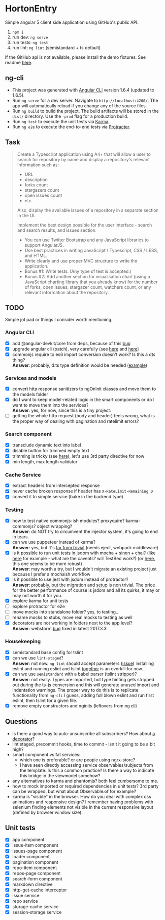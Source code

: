 # HortonEntry

Simple angular 5 client side application using GitHub's public API.

1. `npm i`
2. run dev: `ng serve`
3. run tests: `ng test`
4. run lint: `ng lint` (semistandard + ts default)

If the GitHub api is not available, please install the demo fixtures.
See readme [here](./fixtures/README.md).

## ng-cli 

- This project was generated with [Angular CLI](https://github.com/angular/angular-cli) version 1.6.4 (updated to 1.6.5).
- Run `ng serve` for a dev server. Navigate to `http://localhost:4200/`. The app will automatically reload if you change any of the source files.
- Run `ng build` to build the project. The build artifacts will be stored in the `dist/` directory. Use the `-prod` flag for a production build.
- Run `ng test` to execute the unit tests via [Karma](https://karma-runner.github.io).
- Run `ng e2e` to execute the end-to-end tests via [Protractor](http://www.protractortest.org/).

## Task

> Create a Typescript application using A4+ that will allow a user to search
> for repository by name and display a repository's relevant information
> such as:
>
> - URL
> - description
> - forks count
> - stargazers count
> - open issues count
> - etc.
>
> Also, display the available issues of a repository in a separate section in the UI.
>
> Implement the best design possible for the user interface -
> search and search results, and issues section.
>
> - You can use Twitter Bootstrap and any JavaScript libraries to support AngularJS.
> - Use best practices in writing JavaScript / Typescript, CSS / LESS, and HTML.
> - Write clearly and use proper MVC structure to write the application.
> - Bonus #1: Write tests. (Any type of test is accepted.)
> - Bonus #2: Add another section for visualisation chart
>   (using a JavaScript charting library that you already know)
>   for the number of forks, open issues, stargazer count, watchers count,
>   or any relevant information about the repository.

## TODO

Simple jot pad or things I consider worth mentioning.

### Angular CLI

- [x] add @angular-devkit/core from deps, because of this [bug](https://github.com/angular/devkit/issues/256#issuecomment-358802110)
- [x] upgrade angular cli (patch), very carefully (see [here](https://github.com/angular/angular-cli/issues/7375) and [here](https://github.com/angular/angular-cli/issues/8798))
- [x] commonjs require to es6 import conversion doesn't work? Is this a dts thing?  
      **Answer**: probably, d.ts type definition would be needed ([example](https://medium.com/@chris_72272/migrating-to-typescript-write-a-declaration-file-for-a-third-party-npm-module-b1f75808ed2))

### Services and models

- [x] convert http response sanitizers to ngOnInit classes and move them to the models folder
- [x] do I want to keep model-related logic in the smart components or
      do I want to move them into the services?  
      **Answer**: yes, for now, since this is a tiny project.
- [ ] getting the whole http request (body and header) feels wrong, what is the proper way
      of dealing with pagination and ratelimit errors?

### Search component

- [x] transclude dynamic text into label
- [x] disable button for trimmed empty text
- [x] trimming is tricky (see [here](https://github.com/angular/angular/issues/8503)), let's use 3rd party directive for now
- [x] min length, max length validator

### Cache Service

- [x] extract headers from intercepted response
- [x] never cache broken response if header has `X-RateLimit-Remaining 0`
- [x] convert it to simple service (bake in the backend type)

### Testing

- [x] how to test native commonjs-ish modules? proxyquire? karma-commonjs? object wrapping?  
      **Answer**: do NOT try to circumvent the injector system, it's going to end in tears.
- [x] can we use puppeteer instead of karma?  
      **Answer**: yes, but it's [far from trivial](https://github.com/Quramy/angular-puppeteer-demo)
      (needs eject, webpack middleware)
- [x] is it possible to run unit tests in jsdom with mocha + sinon + chai?
      (like [here](https://kasperlewau.github.io/post/angular-without-karma/) for example - what are the caveats? will TestBed work?)
      (or [here](http://darrinholst.com/blog/2017/11/09/testing-angular-components/), this one seems to be more robust)  
      **Answer**: may worth a try, but I wouldn't migrate an existing project just because I prefer a mochaish workflow 
- [x] is it possible to use jest with jsdom instead of protractor?  
      **Answer**: probably, but the migration and [setup](https://semaphoreci.com/community/tutorials/testing-angular-2-and-continuous-integration-with-jest)
      is non trivial. The price for the better performance of course is jsdom and all its quirks, it may or may not worth it for you.
- [x] explore karma for unit tests
- [ ] explore protractor for e2e
- [ ] move mocks into standalone folder? yes, to testing...
- [ ] rename mocks to stubs, move real mocks to testing as well
- [x] decorators are not working in folders next to the app level?  
      **Answer**: webstorm [bug](https://intellij-support.jetbrains.com/hc/en-us/community/posts/115000186950-Incorrect-TS1219-warning)
      fixed in latest 2017.3.3

### Housekeeping

- [x] semistandard base config for tslint
- [x] can we use `lint-staged`?  
      **Answer**: not now. `ng lint` should accept parameters ([issue](https://github.com/angular/angular-cli/issues/7612))
      installing eslint and running eslint and tslint [together](https://github.com/angular/angular-cli/blob/1300ee74f0f82b096d981446fa2bd5b2fc23af39/package.json#L25)
      is an overkill for now.
- [x] can we use `semistandard` with a babel parser (tslint stripper)?  
      **Answer**: not really. Types are imported, but type hinting gets stripped out during
      the ts-js conversion and this will generate unused import and indentation warnings.
      The proper way to do this is to replicate functionality from `ng-cli` I guess,
      adding full blown eslint and run first eslint, then tslint for a given file.
- [x] remove empty constructors and nginits (leftovers from ng cli)

## Questions

- is there a good way to auto-unsubscribe all subscribers?
  How about [a decorator](https://www.npmjs.com/package/ngx-auto-unsubscribe)?
- lint staged, precommit hooks, time to commit - isn't it going to be a bit high?
- smart component vs fat services:
  - which one is preferable? or are people using ngrx-store?
  - I have seen directly accessing service observables/subjects from the template.
    Is this a common practice? Is there a way to indicate this bridge in the
    viewmodel somehow?
- any alternatives to karma and phantomjs? both feel cumbersome to me.
- how to mock imported or required dependencies in unit tests? 3rd party can be wrapped,
  but what about Observable.of for example?
- karma is "visible" in the browser. How do you deal with complex css animations and
  responsive design? I remember having problems with selenium finding elements not visible
  in the current responsive layout (defined by browser window size).

## Unit tests

- [x] app component
- [x] issue-item component
- [x] issues-page component
- [x] loader component
- [x] pagination component
- [x] repo-item component
- [x] repos-page component
- [x] search-form component
- [x] markdown directive
- [x] http-get-cache interceptor
- [x] issue service
- [x] repo service
- [x] storage-cache service
- [x] session-storage service

